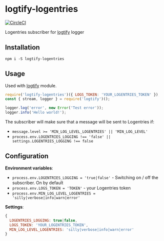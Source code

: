 # logtify-logentries
[![CircleCI](https://circleci.com/gh/dial-once/node-logtify-logentries.svg?style=svg)](https://circleci.com/gh/dial-once/node-logtify-logentries)

Logentries subscriber for [logtify](https://github.com/dial-once/node-logtify) logger

## Installation
```
npm i -S logtify-logentries
```

## Usage
Used with [logtify](https://github.com/dial-once/node-logtify) module.

```js
require('logtify-logentries')({ LOGS_TOKEN: 'YOUR_LOGENTRIES_TOKEN' });
const { stream, logger } = require('logtify')();

logger.log('error', new Error('Test error'));
logger.info('Hello world!');
```
The subscriber will make sure that a message will be sent to Logentries if:
* ``message.level >= 'MIN_LOG_LEVEL_LOGENTRIES' || 'MIN_LOG_LEVEL'``
* ``process.env.LOGENTRIES_LOGGING !== 'false' || settings.LOGENTRIES_LOGGING !== false``

## Configuration
**Environment variables**:
* ``process.env.LOGENTRIES_LOGGING = 'true|false'`` - Switching on / off the subscriber. On by default
* ``process.env.LOGS_TOKEN = 'TOKEN'`` - your Logentries token
* ``process.env.MIN_LOG_LEVEL_LOGENTRIES = 'silly|verbose|info|warn|error'``

**Settings**:
```js
{
  LOGENTRIES_LOGGING: true|false,
  LOGS_TOKEN: 'YOUR_LOGENTRIES_TOKEN',
  MIN_LOG_LEVEL_LOGENTRIES: 'silly|verbose|info|warn|error'
}
```
